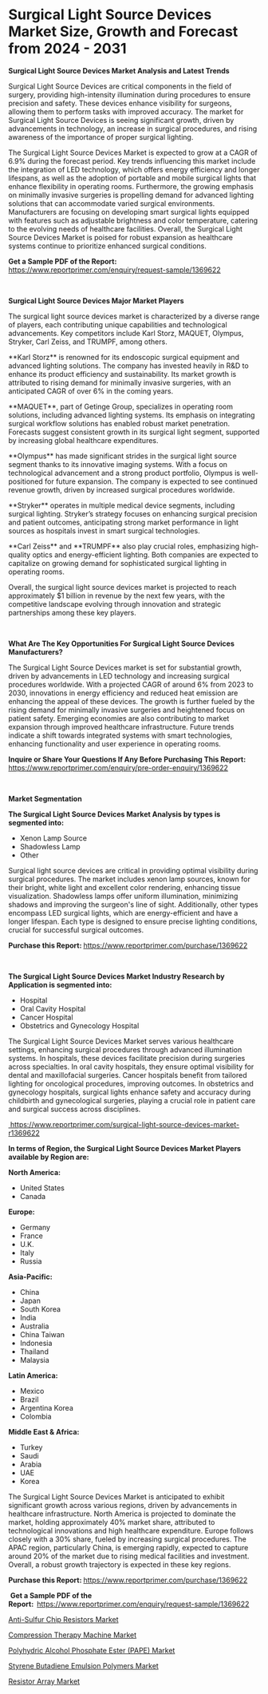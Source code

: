 <p><h1>Surgical Light Source Devices Market Size, Growth and Forecast from 2024 - 2031</h1></p><p><strong>Surgical Light Source Devices Market Analysis and Latest Trends</strong></p>
<p><p>Surgical Light Source Devices are critical components in the field of surgery, providing high-intensity illumination during procedures to ensure precision and safety. These devices enhance visibility for surgeons, allowing them to perform tasks with improved accuracy. The market for Surgical Light Source Devices is seeing significant growth, driven by advancements in technology, an increase in surgical procedures, and rising awareness of the importance of proper surgical lighting.</p><p>The Surgical Light Source Devices Market is expected to grow at a CAGR of 6.9% during the forecast period. Key trends influencing this market include the integration of LED technology, which offers energy efficiency and longer lifespans, as well as the adoption of portable and mobile surgical lights that enhance flexibility in operating rooms. Furthermore, the growing emphasis on minimally invasive surgeries is propelling demand for advanced lighting solutions that can accommodate varied surgical environments. Manufacturers are focusing on developing smart surgical lights equipped with features such as adjustable brightness and color temperature, catering to the evolving needs of healthcare facilities. Overall, the Surgical Light Source Devices Market is poised for robust expansion as healthcare systems continue to prioritize enhanced surgical conditions.</p></p>
<p><strong>Get a Sample PDF of the Report:&nbsp;</strong> <a href="https://www.reportprimer.com/enquiry/request-sample/1369622">https://www.reportprimer.com/enquiry/request-sample/1369622</a></p>
<p>&nbsp;</p>
<p><strong>Surgical Light Source Devices Major Market Players</strong></p>
<p><p>The surgical light source devices market is characterized by a diverse range of players, each contributing unique capabilities and technological advancements. Key competitors include Karl Storz, MAQUET, Olympus, Stryker, Carl Zeiss, and TRUMPF, among others.</p><p>**Karl Storz** is renowned for its endoscopic surgical equipment and advanced lighting solutions. The company has invested heavily in R&D to enhance its product efficiency and sustainability. Its market growth is attributed to rising demand for minimally invasive surgeries, with an anticipated CAGR of over 6% in the coming years.</p><p>**MAQUET**, part of Getinge Group, specializes in operating room solutions, including advanced lighting systems. Its emphasis on integrating surgical workflow solutions has enabled robust market penetration. Forecasts suggest consistent growth in its surgical light segment, supported by increasing global healthcare expenditures.</p><p>**Olympus** has made significant strides in the surgical light source segment thanks to its innovative imaging systems. With a focus on technological advancement and a strong product portfolio, Olympus is well-positioned for future expansion. The company is expected to see continued revenue growth, driven by increased surgical procedures worldwide.</p><p>**Stryker** operates in multiple medical device segments, including surgical lighting. Stryker’s strategy focuses on enhancing surgical precision and patient outcomes, anticipating strong market performance in light sources as hospitals invest in smart surgical technologies.</p><p>**Carl Zeiss** and **TRUMPF** also play crucial roles, emphasizing high-quality optics and energy-efficient lighting. Both companies are expected to capitalize on growing demand for sophisticated surgical lighting in operating rooms.</p><p>Overall, the surgical light source devices market is projected to reach approximately $1 billion in revenue by the next few years, with the competitive landscape evolving through innovation and strategic partnerships among these key players.</p></p>
<p>&nbsp;</p>
<p><strong>What Are The Key Opportunities For Surgical Light Source Devices Manufacturers?</strong></p>
<p><p>The Surgical Light Source Devices market is set for substantial growth, driven by advancements in LED technology and increasing surgical procedures worldwide. With a projected CAGR of around 6% from 2023 to 2030, innovations in energy efficiency and reduced heat emission are enhancing the appeal of these devices. The growth is further fueled by the rising demand for minimally invasive surgeries and heightened focus on patient safety. Emerging economies are also contributing to market expansion through improved healthcare infrastructure. Future trends indicate a shift towards integrated systems with smart technologies, enhancing functionality and user experience in operating rooms.</p></p>
<p><strong>Inquire or Share Your Questions If Any Before Purchasing This Report:</strong> <a href="https://www.reportprimer.com/enquiry/pre-order-enquiry/1369622">https://www.reportprimer.com/enquiry/pre-order-enquiry/1369622</a></p>
<p>&nbsp;</p>
<p><strong>Market Segmentation</strong></p>
<p><strong>The Surgical Light Source Devices Market Analysis by types is segmented into:</strong></p>
<p><ul><li>Xenon Lamp Source</li><li>Shadowless Lamp</li><li>Other</li></ul></p>
<p><p>Surgical light source devices are critical in providing optimal visibility during surgical procedures. The market includes xenon lamp sources, known for their bright, white light and excellent color rendering, enhancing tissue visualization. Shadowless lamps offer uniform illumination, minimizing shadows and improving the surgeon's line of sight. Additionally, other types encompass LED surgical lights, which are energy-efficient and have a longer lifespan. Each type is designed to ensure precise lighting conditions, crucial for successful surgical outcomes.</p></p>
<p><strong>Purchase this Report:&nbsp;</strong><a href="https://www.reportprimer.com/purchase/1369622">https://www.reportprimer.com/purchase/1369622</a></p>
<p>&nbsp;</p>
<p><strong>The Surgical Light Source Devices Market Industry Research by Application is segmented into:</strong></p>
<p><ul><li>Hospital</li><li>Oral Cavity Hospital</li><li>Cancer Hospital</li><li>Obstetrics and Gynecology Hospital</li></ul></p>
<p><p>The Surgical Light Source Devices Market serves various healthcare settings, enhancing surgical procedures through advanced illumination systems. In hospitals, these devices facilitate precision during surgeries across specialties. In oral cavity hospitals, they ensure optimal visibility for dental and maxillofacial surgeries. Cancer hospitals benefit from tailored lighting for oncological procedures, improving outcomes. In obstetrics and gynecology hospitals, surgical lights enhance safety and accuracy during childbirth and gynecological surgeries, playing a crucial role in patient care and surgical success across disciplines.</p></p>
<p><a href="https://www.reportprimer.com/surgical-light-source-devices-market-r1369622">&nbsp;https://www.reportprimer.com/surgical-light-source-devices-market-r1369622</a></p>
<p><strong>In terms of Region, the Surgical Light Source Devices Market Players available by Region are:</strong></p>
<p>
    <p> <strong> North America: </strong>
        <ul>
            <li>United States</li>
            <li>Canada</li>
        </ul>
        </p> 
    <p> <strong> Europe: </strong>
        <ul>
            <li>Germany</li>
            <li>France</li>
            <li>U.K.</li>
            <li>Italy</li>
            <li>Russia</li>
        </ul>
        </p> 
    <p> <strong> Asia-Pacific: </strong>
        <ul>
            <li>China</li>
            <li>Japan</li>
            <li>South Korea</li>
            <li>India</li>
            <li>Australia</li>
            <li>China Taiwan</li>
            <li>Indonesia</li>
            <li>Thailand</li>
            <li>Malaysia</li>
        </ul>
        </p> 
    <p> <strong> Latin America: </strong>
        <ul>
            <li>Mexico</li>
            <li>Brazil</li>
            <li>Argentina Korea</li>
            <li>Colombia</li>
        </ul>
        </p> 
    <p> <strong> Middle East & Africa: </strong>
        <ul>
            <li>Turkey</li>
            <li>Saudi</li>
            <li>Arabia</li>
            <li>UAE</li>
            <li>Korea</li>
        </ul>
    </p>
    </p>
<p><p>The Surgical Light Source Devices Market is anticipated to exhibit significant growth across various regions, driven by advancements in healthcare infrastructure. North America is projected to dominate the market, holding approximately 40% market share, attributed to technological innovations and high healthcare expenditure. Europe follows closely with a 30% share, fueled by increasing surgical procedures. The APAC region, particularly China, is emerging rapidly, expected to capture around 20% of the market due to rising medical facilities and investment. Overall, a robust growth trajectory is expected in these key regions.</p></p>
<p><strong>Purchase this Report: </strong><a href="https://www.reportprimer.com/purchase/1369622">https://www.reportprimer.com/purchase/1369622</a></p>
<p>&nbsp;<strong>Get a Sample PDF of the Report:&nbsp;&nbsp;</strong><a href="https://www.reportprimer.com/enquiry/request-sample/1369622">https://www.reportprimer.com/enquiry/request-sample/1369622</a></p>
<p><strong></strong></p>
<p><p><a href="https://medium.com/@layo.mumuney/anti-sulfur-chip-resistors-market-trends-and-regional-insights-forecasted-for-period-from-2024-to-10d8eff5908e?postPublishedType=repub">Anti-Sulfur Chip Resistors Market</a></p><p><a href="https://www.linkedin.com/pulse/compression-therapy-machine-market-size-growth-industry-eujpc">Compression Therapy Machine Market</a></p><p><a href="https://issuu.com/reportprime-2/docs/polyhydric-alcohol-phosphate-ester-_e306ed0a4ce582">Polyhydric Alcohol Phosphate Ester (PAPE) Market</a></p><p><a href="https://issuu.com/reportprime-2/docs/styrene-butadiene-emulsion-polymers_67a368f310607e">Styrene Butadiene Emulsion Polymers Market</a></p><p><a href="https://medium.com/@layo.mumuney/global-resistor-array-industry-types-applications-market-players-regional-growth-analysis-and-c56a010844da">Resistor Array Market</a></p></p>